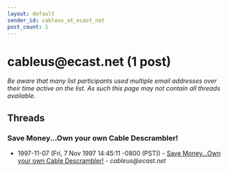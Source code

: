```yaml
---
layout: default
sender_id: cableus_at_ecast_net
post_count: 1
---
```


# cableus<span>@</span>ecast.net (1 post)

_Be aware that many list participants used multiple email addresses over their time active on the list. As such this page may not contain all threads available._

## Threads

### Save Money...Own your own Cable Descrambler!
+ 1997-11-07 (Fri, 7 Nov 1997 14:45:11 -0800 (PST)) - [Save Money...Own your own Cable Descrambler!](/archive/1997/11/96be6005c8fe1a081c6feb08f2645bbcf35a0044c614f0f60e5cb5a1fb705185) - _cableus@ecast.net_


